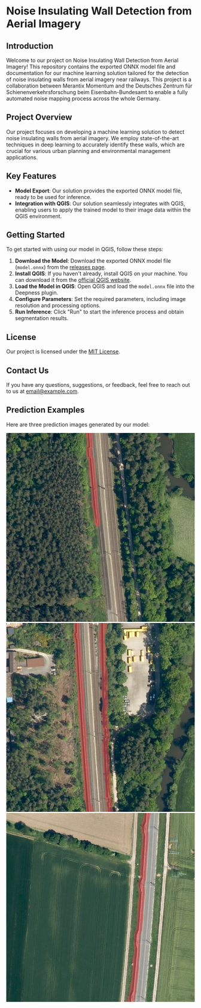 # Noise Insulating Wall Detection from Aerial Imagery

## Introduction

Welcome to our project on Noise Insulating Wall Detection from Aerial Imagery! This repository contains the exported ONNX model file and documentation for our machine learning solution tailored for the detection of noise insulating walls from aerial imagery near railways. This project is a collaboration between Merantix Momentum and the Deutsches Zentrum für Schienenverkehrsforschung beim Eisenbahn-Bundesamt to enable a fully automated noise mapping process across the whole Germany.

## Project Overview

Our project focuses on developing a machine learning solution to detect noise insulating walls from aerial imagery. We employ state-of-the-art techniques in deep learning to accurately identify these walls, which are crucial for various urban planning and environmental management applications.

## Key Features

- **Model Export**: Our solution provides the exported ONNX model file, ready to be used for inference.
- **Integration with QGIS**: Our solution seamlessly integrates with QGIS, enabling users to apply the trained model to their image data within the QGIS environment.

## Getting Started

To get started with using our model in QGIS, follow these steps:

1. **Download the Model**: Download the exported ONNX model file (`model.onnx`) from the [releases page](https://github.com/yourusername/project/releases).
2. **Install QGIS**: If you haven't already, install QGIS on your machine. You can download it from the [official QGIS website](https://qgis.org/en/site/forusers/download.html).
3. **Load the Model in QGIS**: Open QGIS and load the `model.onnx` file into the Deepness plugin.
4. **Configure Parameters**: Set the required parameters, including image resolution and processing options.
5. **Run Inference**: Click "Run" to start the inference process and obtain segmentation results.

## License

Our project is licensed under the [MIT License](LICENSE).

## Contact Us

If you have any questions, suggestions, or feedback, feel free to reach out to us at [email@example.com](mailto:email@example.com).

## Prediction Examples

Here are three prediction images generated by our model:

![Prediction 1](images/prediction_1.png) ![Prediction 2](images/prediction_2.png) ![Prediction 3](images/prediction_3.png)
